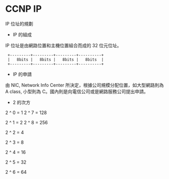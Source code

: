 # CCNP IP
IP 位址的規劃

* IP 的組成 

IP 位址是由網路位置和主機位置組合而成的 32 位元位址。


     +---------+---------+---------+----------+
     |   8bits |   8bits |   8bits |   8bits  |
     +---------+---------+---------+----------+
  

* IP 的申請

由 NIC, Network Info Center 所決定，根據公司規模分配位置，如大型網路則為 A class, 小型則為 C。國內則是向電信公司或是網路服務公司提出申請。

* 2 的次方


 2 ^ 0  = 1            2 ^ 7 = 128
 
 2 ^ 1  = 2            2 ^ 8 = 256
 
 2 ^ 2  = 4
 
 2 ^ 3  = 8
 
 2 ^ 4  = 16
 
 2 ^ 5  = 32
 
 2 ^ 6  = 64
 
 
 
 
